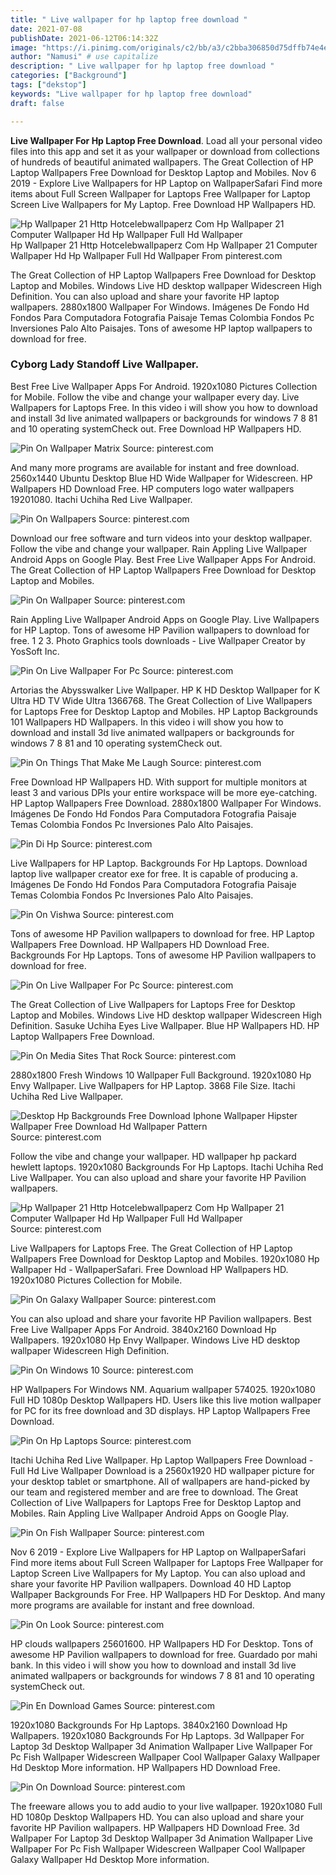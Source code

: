 ```yaml
---
title: " Live wallpaper for hp laptop free download "
date: 2021-07-08
publishDate: 2021-06-12T06:14:32Z
image: "https://i.pinimg.com/originals/c2/bb/a3/c2bba306850d75dffb74e4e9ceb10463.jpg"
author: "Namusi" # use capitalize
description: " Live wallpaper for hp laptop free download "
categories: ["Background"]
tags: ["dekstop"]
keywords: "Live wallpaper for hp laptop free download"
draft: false

---
```



**Live Wallpaper For Hp Laptop Free Download**. Load all your personal video files into this app and set it as your wallpaper or download from collections of hundreds of beautiful animated wallpapers. The Great Collection of HP Laptop Wallpapers Free Download for Desktop Laptop and Mobiles. Nov 6 2019 - Explore Live Wallpapers for HP Laptop on WallpaperSafari Find more items about Full Screen Wallpaper for Laptops Free Wallpaper for Laptop Screen Live Wallpapers for My Laptop. Free Download HP Wallpapers HD.

![Hp Wallpaper 21 Http Hotcelebwallpaperz Com Hp Wallpaper 21 Computer Wallpaper Hd Hp Wallpaper Full Hd Wallpaper](https://i.pinimg.com/originals/3d/06/8f/3d068faa8197af43f31b4cad1f8335cb.jpg "Hp Wallpaper 21 Http Hotcelebwallpaperz Com Hp Wallpaper 21 Computer Wallpaper Hd Hp Wallpaper Full Hd Wallpaper")
Hp Wallpaper 21 Http Hotcelebwallpaperz Com Hp Wallpaper 21 Computer Wallpaper Hd Hp Wallpaper Full Hd Wallpaper From pinterest.com


The Great Collection of HP Laptop Wallpapers Free Download for Desktop Laptop and Mobiles. Windows Live HD desktop wallpaper Widescreen High Definition. You can also upload and share your favorite HP laptop wallpapers. 2880x1800 Wallpaper For Windows. Imágenes De Fondo Hd Fondos Para Computadora Fotografia Paisaje Temas Colombia Fondos Pc Inversiones Palo Alto Paisajes. Tons of awesome HP laptop wallpapers to download for free.

### Cyborg Lady Standoff Live Wallpaper.

Best Free Live Wallpaper Apps For Android. 1920x1080 Pictures Collection for Mobile. Follow the vibe and change your wallpaper every day. Live Wallpapers for Laptops Free. In this video i will show you how to download and install 3d live animated wallpapers or backgrounds for windows 7 8 81 and 10 operating systemCheck out. Free Download HP Wallpapers HD.


![Pin On Wallpaper Matrix](https://i.pinimg.com/originals/73/75/00/737500ec477bc06fb4076133acdbd237.jpg "Pin On Wallpaper Matrix")
Source: pinterest.com

And many more programs are available for instant and free download. 2560x1440 Ubuntu Desktop Blue HD Wide Wallpaper for Widescreen. HP Wallpapers HD Download Free. HP computers logo water wallpapers 19201080. Itachi Uchiha Red Live Wallpaper.

![Pin On Wallpapers](https://i.pinimg.com/originals/03/59/c6/0359c6a2f2fbe057d88e6a13c9cb5df5.jpg "Pin On Wallpapers")
Source: pinterest.com

Download our free software and turn videos into your desktop wallpaper. Follow the vibe and change your wallpaper. Rain Appling Live Wallpaper Android Apps on Google Play. Best Free Live Wallpaper Apps For Android. The Great Collection of HP Laptop Wallpapers Free Download for Desktop Laptop and Mobiles.

![Pin On Wallpaper](https://i.pinimg.com/originals/f6/5e/35/f65e35b814a21ccd4053e6e8ca494480.jpg "Pin On Wallpaper")
Source: pinterest.com

Rain Appling Live Wallpaper Android Apps on Google Play. Live Wallpapers for HP Laptop. Tons of awesome HP Pavilion wallpapers to download for free. 1 2 3. Photo Graphics tools downloads - Live Wallpaper Creator by YosSoft Inc.

![Pin On Live Wallpaper For Pc](https://i.pinimg.com/originals/22/be/9e/22be9e000a16edb567b8002b1ffeb3dc.jpg "Pin On Live Wallpaper For Pc")
Source: pinterest.com

Artorias the Abysswalker Live Wallpaper. HP K HD Desktop Wallpaper for K Ultra HD TV Wide Ultra 1366768. The Great Collection of Live Wallpapers for Laptops Free for Desktop Laptop and Mobiles. HP Laptop Backgrounds 101 Wallpapers HD Wallpapers. In this video i will show you how to download and install 3d live animated wallpapers or backgrounds for windows 7 8 81 and 10 operating systemCheck out.

![Pin On Things That Make Me Laugh](https://i.pinimg.com/originals/a9/0d/74/a90d742019cd8ab56f4f597784dcd1cf.jpg "Pin On Things That Make Me Laugh")
Source: pinterest.com

Free Download HP Wallpapers HD. With support for multiple monitors at least 3 and various DPIs your entire workspace will be more eye-catching. HP Laptop Wallpapers Free Download. 2880x1800 Wallpaper For Windows. Imágenes De Fondo Hd Fondos Para Computadora Fotografia Paisaje Temas Colombia Fondos Pc Inversiones Palo Alto Paisajes.

![Pin Di Hp](https://i.pinimg.com/originals/a0/0f/6b/a00f6b2bf3c194a9a2439d97f3defc95.png "Pin Di Hp")
Source: pinterest.com

Live Wallpapers for HP Laptop. Backgrounds For Hp Laptops. Download laptop live wallpaper creator exe for free. It is capable of producing a. Imágenes De Fondo Hd Fondos Para Computadora Fotografia Paisaje Temas Colombia Fondos Pc Inversiones Palo Alto Paisajes.

![Pin On Vishwa](https://i.pinimg.com/originals/5c/4d/f2/5c4df2a9afb03717aa6f6cefd50f7df5.jpg "Pin On Vishwa")
Source: pinterest.com

Tons of awesome HP Pavilion wallpapers to download for free. HP Laptop Wallpapers Free Download. HP Wallpapers HD Download Free. Backgrounds For Hp Laptops. Tons of awesome HP Pavilion wallpapers to download for free.

![Pin On Live Wallpaper For Pc](https://i.pinimg.com/originals/ae/a1/4d/aea14d82fa769f031f4e919385e0d270.jpg "Pin On Live Wallpaper For Pc")
Source: pinterest.com

The Great Collection of Live Wallpapers for Laptops Free for Desktop Laptop and Mobiles. Windows Live HD desktop wallpaper Widescreen High Definition. Sasuke Uchiha Eyes Live Wallpaper. Blue HP Wallpapers HD. HP Laptop Wallpapers Free Download.

![Pin On Media Sites That Rock](https://i.pinimg.com/originals/11/5b/3d/115b3d6de87e583147b45cfa68321e8f.jpg "Pin On Media Sites That Rock")
Source: pinterest.com

2880x1800 Fresh Windows 10 Wallpaper Full Background. 1920x1080 Hp Envy Wallpaper. Live Wallpapers for HP Laptop. 3868 File Size. Itachi Uchiha Red Live Wallpaper.

![Desktop Hp Backgrounds Free Download Iphone Wallpaper Hipster Wallpaper Free Download Hd Wallpaper Pattern](https://i.pinimg.com/originals/f4/1d/8a/f41d8a40a016331cca2ac437f2c9ac4e.jpg "Desktop Hp Backgrounds Free Download Iphone Wallpaper Hipster Wallpaper Free Download Hd Wallpaper Pattern")
Source: pinterest.com

Follow the vibe and change your wallpaper. HD wallpaper hp packard hewlett laptops. 1920x1080 Backgrounds For Hp Laptops. Itachi Uchiha Red Live Wallpaper. You can also upload and share your favorite HP Pavilion wallpapers.

![Hp Wallpaper 21 Http Hotcelebwallpaperz Com Hp Wallpaper 21 Computer Wallpaper Hd Hp Wallpaper Full Hd Wallpaper](https://i.pinimg.com/originals/3d/06/8f/3d068faa8197af43f31b4cad1f8335cb.jpg "Hp Wallpaper 21 Http Hotcelebwallpaperz Com Hp Wallpaper 21 Computer Wallpaper Hd Hp Wallpaper Full Hd Wallpaper")
Source: pinterest.com

Live Wallpapers for Laptops Free. The Great Collection of HP Laptop Wallpapers Free Download for Desktop Laptop and Mobiles. 1920x1080 Hp Wallpaper Hd - WallpaperSafari. Free Download HP Wallpapers HD. 1920x1080 Pictures Collection for Mobile.

![Pin On Galaxy Wallpaper](https://i.pinimg.com/originals/f5/1f/29/f51f299caebad9d2bd3230bb8e60a9b0.jpg "Pin On Galaxy Wallpaper")
Source: pinterest.com

You can also upload and share your favorite HP Pavilion wallpapers. Best Free Live Wallpaper Apps For Android. 3840x2160 Download Hp Wallpapers. 1920x1080 Hp Envy Wallpaper. Windows Live HD desktop wallpaper Widescreen High Definition.

![Pin On Windows 10](https://i.pinimg.com/originals/11/c4/c0/11c4c02d38ad3337e95488f70e627563.jpg "Pin On Windows 10")
Source: pinterest.com

HP Wallpapers For Windows NM. Aquarium wallpaper 574025. 1920x1080 Full HD 1080p Desktop Wallpapers HD. Users like this live motion wallpaper for PC for its free download and 3D displays. HP Laptop Wallpapers Free Download.

![Pin On Hp Laptops](https://i.pinimg.com/originals/ee/b0/61/eeb061df326b6eb8fa74be13be8f2aff.jpg "Pin On Hp Laptops")
Source: pinterest.com

Itachi Uchiha Red Live Wallpaper. Hp Laptop Wallpapers Free Download - Full Hd Live Wallpaper Download is a 2560x1920 HD wallpaper picture for your desktop tablet or smartphone. All of wallpapers are hand-picked by our team and registered member and are free to download. The Great Collection of Live Wallpapers for Laptops Free for Desktop Laptop and Mobiles. Rain Appling Live Wallpaper Android Apps on Google Play.

![Pin On Fish Wallpaper](https://i.pinimg.com/originals/f4/b1/fa/f4b1fa463ccd06c60dae549980a1688b.jpg "Pin On Fish Wallpaper")
Source: pinterest.com

Nov 6 2019 - Explore Live Wallpapers for HP Laptop on WallpaperSafari Find more items about Full Screen Wallpaper for Laptops Free Wallpaper for Laptop Screen Live Wallpapers for My Laptop. You can also upload and share your favorite HP Pavilion wallpapers. Download 40 HD Laptop Wallpaper Backgrounds For Free. HP Wallpapers HD For Desktop. And many more programs are available for instant and free download.

![Pin On Look](https://i.pinimg.com/originals/34/ad/fc/34adfc7c8b9ab8798607ecf46ab09ade.jpg "Pin On Look")
Source: pinterest.com

HP clouds wallpapers 25601600. HP Wallpapers HD For Desktop. Tons of awesome HP Pavilion wallpapers to download for free. Guardado por mahi bank. In this video i will show you how to download and install 3d live animated wallpapers or backgrounds for windows 7 8 81 and 10 operating systemCheck out.

![Pin En Download Games](https://i.pinimg.com/originals/b9/33/67/b93367688cee9286de10ffae745926a8.jpg "Pin En Download Games")
Source: pinterest.com

1920x1080 Backgrounds For Hp Laptops. 3840x2160 Download Hp Wallpapers. 1920x1080 Backgrounds For Hp Laptops. 3d Wallpaper For Laptop 3d Desktop Wallpaper 3d Animation Wallpaper Live Wallpaper For Pc Fish Wallpaper Widescreen Wallpaper Cool Wallpaper Galaxy Wallpaper Hd Desktop More information. HP Wallpapers HD Download Free.

![Pin On Download](https://i.pinimg.com/originals/c2/bb/a3/c2bba306850d75dffb74e4e9ceb10463.jpg "Pin On Download")
Source: pinterest.com

The freeware allows you to add audio to your live wallpaper. 1920x1080 Full HD 1080p Desktop Wallpapers HD. You can also upload and share your favorite HP Pavilion wallpapers. HP Wallpapers HD Download Free. 3d Wallpaper For Laptop 3d Desktop Wallpaper 3d Animation Wallpaper Live Wallpaper For Pc Fish Wallpaper Widescreen Wallpaper Cool Wallpaper Galaxy Wallpaper Hd Desktop More information.

